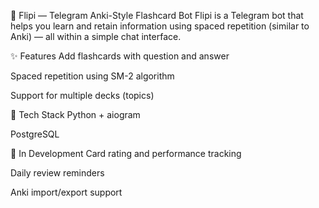 🧠 Flipi — Telegram Anki-Style Flashcard Bot
Flipi is a Telegram bot that helps you learn and retain information using spaced repetition (similar to Anki) — all within a simple chat interface.

✨ Features
Add flashcards with question and answer

Spaced repetition using SM-2 algorithm

Support for multiple decks (topics)


🚀 Tech Stack
Python + aiogram

PostgreSQL

🧪 In Development
Card rating and performance tracking

Daily review reminders

Anki import/export support